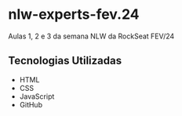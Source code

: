 # nlw-experts-fev.24
Aulas 1, 2 e 3 da semana NLW da RockSeat FEV/24

## Tecnologias Utilizadas

- HTML
- CSS
- JavaScript
- GitHub